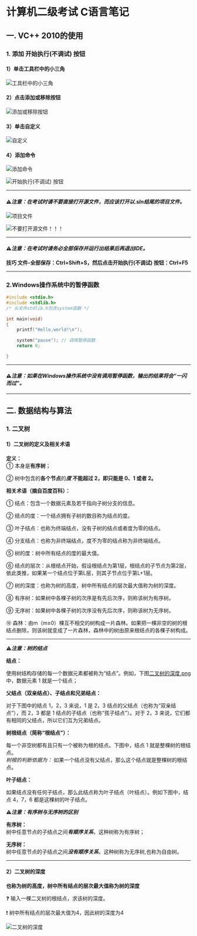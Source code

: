# 计算机二级考试 C语言笔记 #  
## 一. VC++ 2010的使用 ##  
### 1. 添加 开始执行(不调试) 按钮 ###  
#### 1）单击工具栏中的小三角 ####  

![工具栏中的小三角](工具栏中的小三角.png "工具栏中的小三角")  

#### 2）点击添加或移除按钮 ####  

![添加或移除按钮](添加或移除按钮.png "添加或移除按钮")  

#### 3）单击自定义 ####  

![自定义](自定义.png "自定义")  

#### 4）添加命令 ####  

![添加命令](添加命令.png "添加命令")  

![开始执行(不调试) 按钮](开始执行不调试按钮.png "开始执行(不调试) 按钮")  

****  

#### ⚠*注意：在考试时请不要直接打开源文件，而应该打开以.sln结尾的项目文件。* ####  

![项目文件](项目文件.png "项目文件")  

![不要打开源文件！！！](不要打开源文件.png "不要打开源文件")  

****  

#### ⚠*注意：在考试时请务必**全部保存并运行出结果后**再退出IDE。* ####  

**技巧 文件-全部保存：Ctrl+Shift+S，然后点击开始执行(不调试) 按钮：Ctrl+F5**  

****  

### 2.Windows操作系统中的暂停函数 ###  

```C
#include <stdio.h>
#include <stdlib.h>
/* 头文件stdlib.h包含system函数 */

int main(void)
{
	printf("Hello,world!\n");

	system("pause"); // 调用暂停函数
	return 0;

}
```  

****  

#### ⚠*注意：如果在Windows操作系统中没有调用暂停函数，输出的结果将会“一闪而过”。* ####  

****  

## 二. 数据结构与算法 ##  
### 1. 二叉树 ###  
#### 1）二叉树的定义及相关术语 ####  
**定义：**  
① 本身是**有序树**；  

② 树中包含的**各个节点**的***度*** **不能超过 2，即只能是 0、1 或者 2。**  

**相关术语（摘自百度百科）：**  

① 结点：包含一个数据元素及若干指向子树分支的信息。  

② 结点的度：一个结点拥有子树的数目称为结点的度。  

③ 叶子结点：也称为终端结点，没有子树的结点或者度为零的结点。  

④ 分支结点：也称为非终端结点，度不为零的结点称为非终端结点。  

⑤ 树的度：树中所有结点的度的最大值。  

⑥ 结点的层次：从根结点开始，假设根结点为第1层，根结点的子节点为第2层，依此类推，如果某一个结点位于第L层，则其子节点位于第L+1层。  

⑦ 树的深度：也称为树的高度，树中所有结点的层次最大值称为树的深度。  

⑧ 有序树：如果树中各棵子树的次序是有先后次序，则称该树为有序树。  

⑨ 无序树：如果树中各棵子树的次序没有先后次序，则称该树为无序树。  

⑩ 森林：由m（m≥0）棵互不相交的树构成一片森林。如果把一棵非空的树的根结点删除，则该树就变成了一片森林，森林中的树由原来根结点的各棵子树构成。  

****  

⚠***注意：树的结点***  

**结点：**  

使用树结构存储的每一个数据元素都被称为“结点”。例如，下图[二叉树的深度.png](二叉树的深度.png) 中，数据元素 1 就是一个结点；  

**父结点（双亲结点）、子结点和兄弟结点：**  

对于下图中的结点 1，2，3 来说，1 是 2，3 结点的父结点（也称为“双亲结点”），而 2，3 都是 1 结点的子结点（也称“孩子结点”）。对于 2，3 来说，它们都有相同的父结点，所以它们互为兄弟结点。  

**树根结点（简称“根结点”）：**  

每一个非空树都有且只有一个被称为根的结点。下图中，结点 1 就是整棵树的根结点。  
*树根的判断依据为：*
如果一个结点没有父结点，那么这个结点就是整棵树的根结点。  

**叶子结点：**  

如果结点没有任何子结点，那么此结点称为叶子结点（叶结点）。例如下图中，结点 4，7，6 都是这棵树的叶子结点。  


⚠***注意：有序树与无序树的区别***  

**有序树：**  
树中任意节点的子结点之间***有顺序关系***，这种树称为有序树；  

**无序树：**  
树中任意节点的子结点之间***没有顺序关系***，这种树称为无序树,也称为自由树。  

****  

#### 2）二叉树的深度 ####  
**也称为树的高度，树中所有结点的层次最大值称为树的深度**  

❓ 输入一棵二叉树的根结点，求该树的深度。  

❗ 树中所有结点的层次最大值为4，因此树的深度为4  


![二叉树的深度](二叉树的深度.png "二叉树的深度为4")  


